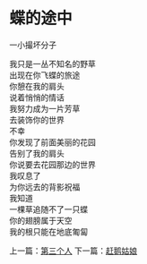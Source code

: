 # 蝶的途中
一小撮坏分子

我只是一丛不知名的野草\
出现在你飞蝶的旅途\
你憩在我的肩头\
说着悄悄的情话\
我努力成为一片芳草\
去装饰你的世界\
不幸\
你发现了前面美丽的花园\
告别了我的肩头\
你说要去花园那边的世界\
我叹息了\
为你远去的背影祝福\
我知道\
一棵草追随不了一只蝶\
你的翅膀属于天空\
我的根只能在地底匍匐


上一篇：[第三个人](efcb46fc279748baabd63c4d33b76865.md)  下一篇：[赶鹅姑娘](b1f7506e6145463baa272ca04aeb2ddc.md)
